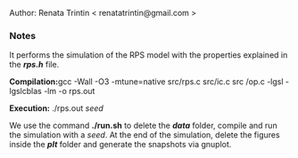<p> Author: Renata Trintin &lt renatatrintin@gmail.com &gt </p>
<h3> Notes </h3>
<p> It performs the simulation of the RPS model with the properties explained in the <strong><i>rps.h</i></strong> file.</p>
<p> <strong>Compilation:</strong>gcc -Wall -O3 -mtune=native src/rps.c src/ic.c src /op.c -lgsl -lgslcblas -lm -o rps.out </p>
<p> <strong>Execution:</strong> <span>./rps.out <i>seed</i> </p>

<p> We use the command <strong>./run.sh</strong> to delete the <strong><i>data</i></strong> folder, compile and run the simulation with a <i>seed</i>. At the end of the simulation, delete the figures inside the <strong><i>plt</i></strong> folder and generate the snapshots via gnuplot.</p>
